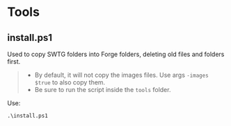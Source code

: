 # Tools

## install\.ps1

Used to copy SWTG folders into Forge folders, deleting old files and folders first.

> * By default, it will not copy the images files. Use args `-images $true` to also copy them.
> * Be sure to run the script inside the `tools` folder.

Use:

```text
.\install.ps1
```
